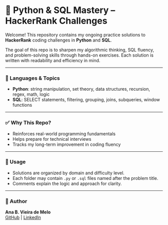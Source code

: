 # 🧠 Python & SQL Mastery – HackerRank Challenges

Welcome! This repository contains my ongoing practice solutions to **HackerRank** coding challenges in **Python** and **SQL**.

The goal of this repo is to sharpen my algorithmic thinking, SQL fluency, and problem-solving skills through hands-on exercises. Each solution is written with readability and efficiency in mind.

---

### 🧰 Languages & Topics

- **Python**: string manipulation, set theory, data structures, recursion, regex, math, logic
- **SQL**: SELECT statements, filtering, grouping, joins, subqueries, window functions

---

### ✅ Why This Repo?

- Reinforces real-world programming fundamentals
- Helps prepare for technical interviews
- Tracks my long-term improvement in coding fluency

---

### 🚀 Usage

- Solutions are organized by domain and difficulty level.
- Each folder may contain `.py` or `.sql` files named after the problem title.
- Comments explain the logic and approach for clarity.

---

### 👤 Author

**Ana B. Vieira de Melo**  
[GitHub](https://github.com/aryMello) | [LinkedIn](https://linkedin.com/in/anavm)
